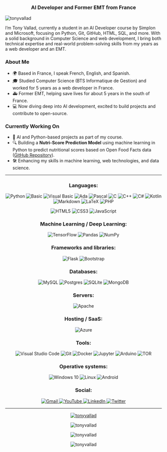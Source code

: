 <h3 align="center">AI Developer and Former EMT from France</h3>

<p align="left"> <img src="https://komarev.com/ghpvc/?username=tonyvallad&label=Profile%20views&color=0e75b6&style=flat" alt="tonyvallad" /> </p>

I’m Tony Vallad, currently a student in an AI Developer course by Simplon and Microsoft, focusing on Python, Git, GitHub, HTML, SQL, and more. With a solid background in Computer Science and web development, I bring both technical expertise and real-world problem-solving skills from my years as a web developer and an EMT.

### About Me
- 🌍 Based in France, I speak French, English, and Spanish.
- 🎓 Studied Computer Science (BTS Informatique de Gestion) and worked for 5 years as a web developer in France.
- 🚑 Former EMT, helping save lives for about 5 years in the south of France.
- 💻 Now diving deep into AI development, excited to build projects and contribute to open-source.

### Currently Working On
- 🤖 AI and Python-based projects as part of my course.
- 🔍 Building a **Nutri-Score Prediction Model** using machine learning in Python to predict nutritional scores based on Open Food Facts data ([GitHub Repository](https://github.com/TonyVallad/Nutriscore-Prediction-Model)).
- 🛠️ Enhancing my skills in machine learning, web technologies, and data science.

---

<h3 align="center">Languages:</h3>
<p align="center">
  <img alt="Python" src="https://img.shields.io/badge/python-%2314354C.svg?style=for-the-badge&logo=python&logoColor=white"/>
  <img alt="Basic" src="https://img.shields.io/badge/basic-%2300599C.svg?style=for-the-badge&logo=basic&logoColor=white"/>
  <img alt="Visual Basic" src="https://img.shields.io/badge/visual%20basic-%236682B5.svg?style=for-the-badge&logo=visualbasic&logoColor=white"/>
  <img alt="Ada" src="https://img.shields.io/badge/ada-%230D6A93.svg?style=for-the-badge&logo=ada&logoColor=white"/>
  <img alt="Pascal" src="https://img.shields.io/badge/pascal-%23404040.svg?style=for-the-badge&logo=pascal&logoColor=white"/>
  <img alt="C" src="https://img.shields.io/badge/c-%2300599C.svg?style=for-the-badge&logo=c&logoColor=white"/>
  <img alt="C++" src="https://img.shields.io/badge/c++-%2300599C.svg?style=for-the-badge&logo=c%2B%2B&logoColor=white"/>
  <img alt="C#" src="https://img.shields.io/badge/c%23-%23239120.svg?style=for-the-badge&logo=c-sharp&logoColor=white"/>
  <img alt="Kotlin" src="https://img.shields.io/badge/kotlin-%230095D5.svg?style=for-the-badge&logo=kotlin&logoColor=white"/>
  <img alt="Markdown" src="https://img.shields.io/badge/markdown-%23000000.svg?style=for-the-badge&logo=markdown&logoColor=white"/>
  <img alt="LaTeX" src="https://img.shields.io/badge/latex-%23008080.svg?style=for-the-badge&logo=latex&logoColor=white"/>
  <img alt="PHP" src="https://img.shields.io/badge/php-%23777BB4.svg?style=for-the-badge&logo=php&logoColor=white"/>
</p>
<p align="center">
  <img alt="HTML5" src="https://img.shields.io/badge/html5-%23E34F26.svg?style=for-the-badge&logo=html5&logoColor=white"/>
  <img alt="CSS3" src="https://img.shields.io/badge/css3-%231572B6.svg?style=for-the-badge&logo=css3&logoColor=white"/>
  <img alt="JavaScript" src="https://img.shields.io/badge/javascript-%23323330.svg?style=for-the-badge&logo=javascript&logoColor=%23F7DF1E"/>
</p>

<h3 align="center">Machine Learning / Deep Learning:</h3>
<p align="center">
  <img alt="TensorFlow" src="https://img.shields.io/badge/TensorFlow-%23FF6F00.svg?style=for-the-badge&logo=TensorFlow&logoColor=white" />
  <!-- <img alt="PyTorch" src="https://img.shields.io/badge/PyTorch-%23EE4C2C.svg?style=for-the-badge&logo=PyTorch&logoColor=white" /> -->
  <!-- <img alt="Keras" src="https://img.shields.io/badge/Keras-%23D00000.svg?style=for-the-badge&logo=Keras&logoColor=white"/> -->
  <img alt="Pandas" src="https://img.shields.io/badge/pandas-%23150458.svg?style=for-the-badge&logo=pandas&logoColor=white" />
  <img alt="NumPy" src="https://img.shields.io/badge/numpy-%23013243.svg?style=for-the-badge&logo=numpy&logoColor=white" />
</p>

<h3 align="center">Frameworks and libraries:</h3>
<p align="center">
  <img alt="Flask" src="https://img.shields.io/badge/flask-%23000.svg?style=for-the-badge&logo=flask&logoColor=white"/>
  <img alt="Bootstrap" src="https://img.shields.io/badge/bootstrap-%23563D7C.svg?style=for-the-badge&logo=bootstrap&logoColor=white"/>
</p>

<h3 align="center">Databases:</h3>
<p align="center">
  <img alt="MySQL" src="https://img.shields.io/badge/mysql-%23FF6F00.svg?style=for-the-badge&logo=mysql&logoColor=white"/>
  <img alt="Postgres" src ="https://img.shields.io/badge/postgres-%23316192.svg?style=for-the-badge&logo=postgresql&logoColor=white"/>
  <img alt="SQLite" src ="https://img.shields.io/badge/sqlite-%2307405e.svg?style=for-the-badge&logo=sqlite&logoColor=white"/>
  <img alt="MongoDB" src ="https://img.shields.io/badge/MongoDB-%234ea94b.svg?style=for-the-badge&logo=mongodb&logoColor=white"/>
</p>

<h3 align="center">Servers:</h3>
<p align="center">
  <img alt="Apache" src="https://img.shields.io/badge/apache-%23D42029.svg?style=for-the-badge&logo=apache&logoColor=white"/>
</p>

<h3 align="center">Hosting / SaaS:</h3>
<p align="center">
  <img alt="Azure" src="https://img.shields.io/badge/azure-%230072C6.svg?style=for-the-badge&logo=azure-devops&logoColor=white"/>
  <!-- <img alt="AWS" src="https://img.shields.io/badge/AWS-%23FF9900.svg?style=for-the-badge&logo=amazon-aws&logoColor=white"/> -->
</p>

<h3 align="center">Tools:</h3>
<p align="center">
  <img alt="Visual Studio Code" src="https://img.shields.io/badge/VisualStudioCode-0078d7.svg?style=for-the-badge&logo=visual-studio-code&logoColor=white"/>
  <img alt="Git" src="https://img.shields.io/badge/git-%23F05033.svg?style=for-the-badge&logo=git&logoColor=white"/>
  <img alt="Docker" src="https://img.shields.io/badge/docker-%230db7ed.svg?style=for-the-badge&logo=docker&logoColor=white"/>
  <img alt="Jupyter" src="https://img.shields.io/badge/Jupyter-%23F37626.svg?style=for-the-badge&logo=Jupyter&logoColor=white" />
  <img alt="Arduino" src="https://img.shields.io/badge/-Arduino-00979D?style=for-the-badge&logo=Arduino&logoColor=white"/>
  <img alt="TOR" src="https://img.shields.io/badge/tor-%237E4798.svg?style=for-the-badge&logo=tor-project&logoColor=white" />
</p>

<h3 align="center">Operative systems:</h3>
<p align="center">
  <img alt="Windows 10" src="https://img.shields.io/badge/Windows-0078D6?style=for-the-badge&logo=windows&logoColor=white" />
  <img alt="Linux" src="https://img.shields.io/badge/Linux-FCC624?style=for-the-badge&logo=linux&logoColor=black">
  <img alt="Android" src="https://img.shields.io/badge/Android-3DDC84?style=for-the-badge&logo=android&logoColor=white" />
</p>

<h3 align="center">Social:</h3>
<p align="center">
<a href="mailto:anthony.vallad.cps@gmail.com">
    <img alt="Gmail" src="https://img.shields.io/badge/anthony.vallad.cps@gmail.com-D14836?style=social&logo=gmail&logoColor=red" />
  </a>
  <a href="https://www.youtube.com/@TonyVallad" target="_blank">
    <img alt="YouTube" src="https://img.shields.io/badge/TonyVallad-%23FF0000.svg?style=social&logo=YouTube&logoColor=red" />
  </a>
  <a href="https://www.linkedin.com/in/anthony-vallad-1950a041/" target="_blank">
    <img alt="LinkedIn" src="https://img.shields.io/badge/Anthony_Vallad-%230077B5.svg?style=social&logo=linkedin&logoColor=blue" />
  </a>
  <a href="https://x.com/TonyVallad" target="_blank">
    <img alt="Twitter" src="https://img.shields.io/badge/TonyVallad-%231DA1F2.svg?style=social&logo=x&logoColor=blue" />
  </a>
  <!-- <img alt="Discord" src="https://img.shields.io/badge/%3CServer%3E-%237289DA.svg?style=for-the-badge&logo=discord&logoColor=white"/> -->
  <!-- <img alt="WhatsApp" src="https://img.shields.io/badge/WhatsApp-25D366?style=for-the-badge&logo=whatsapp&logoColor=white"/> -->
  <!-- <img alt="Reddit" src="https://img.shields.io/badge/Reddit-FF4500?style=for-the-badge&logo=reddit&logoColor=white" /> -->
</p>

---

<p align="center"> <a href="https://github.com/ryo-ma/github-profile-trophy"><img src="https://github-profile-trophy.vercel.app/?username=tonyvallad" alt="tonyvallad" /></a> </p>

<p align="center"><img src="https://github-readme-stats.vercel.app/api/top-langs?username=tonyvallad&show_icons=true&locale=en&layout=compact" alt="tonyvallad" /></p>

<p align="center"><img src="https://github-readme-stats.vercel.app/api?username=tonyvallad&show_icons=true&locale=en" alt="tonyvallad" /></p>

<p align="center"><img src="https://github-readme-streak-stats.herokuapp.com/?user=tonyvallad&" alt="tonyvallad" /></p>

